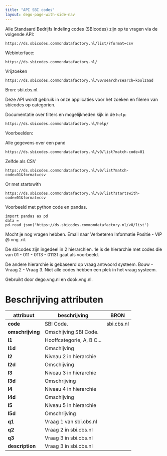 ```yaml
---
title: "API SBI codes"
layout: dego-page-with-side-nav
---
```


Alle Standaard Bedrijfs Indeling codes (SBIcodes) zijn op te vragen via de volgende API:

    https://ds.sbicodes.commondatafactory.nl/list/?format=csv

Webinterface:

    https://ds.sbicodes.commondatafactory.nl/

Vrijzoeken

    https://ds.sbicodes.commondatafactory.nl/v0/search?search=koolzaad

Bron: sbi.cbs.nl.

Deze API wordt gebruik in onze applicaties voor het zoeken en fileren
van sbicodes op categorien.

Documentatie over filters en mogelijkheden kijk in de `help`:

    https://ds.sbicodes.commondatafactory.nl/help/

Voorbeelden:

Alle gegevens over een pand

    https://ds.sbicodes.commondatafactory.nl/v0/list?match-code=01

Zelfde als CSV

    https://ds.sbicodes.commondatafactory.nl/v0/list?match-code=01&format=csv

Or met startswith

    https://ds.sbicodes.commondatafactory.nl/v0/list?startswith-code=01&format=csv


Voorbeeld met python code en pandas.

    import pandas as pd
    data = pd.read_json('https://ds.sbicodes.commondatafactory.nl/v0/list')

Mocht je nog vragen hebben. Email naar Verbeteren Informatie Positie - VIP @ vng .nl.

De sbicodes zijn ingedeel in 2 hierarchien.  1e is de hierarchie met codes die van
01 - 011 - 0113 - 01131 gaat als voorbeeld.

De andere hierarchie is gebaseerd op vraag antwoord systeem.
Bouw - Vraag 2 - Vraag 3. Niet alle codes hebben een plek in het vraag systeem.

Gebruikt door dego.vng.nl en dook.vng.nl.

# Beschrijving attributen

| attribuut                      | beschrijving                                                                                                 | BRON           |
| ------------------------------ | ------------------------------------------------------------------------------------------------------------ | -------------- |
| **code**                       | SBI Code.                                                                                                    | sbi.cbs.nl     |
| **omschrijving**               | Omschijving SBI Code.
| **l1**                         | Hooffcategorie, A, B C...
| **l1d**                        | Omschijving
| **l2**                         | Niveau 2 in hierarchie
| **l2d**                        | Omschijving
| **l3**                         | Niveau 3 in hierarchie
| **l3d**                        | Omschrijving
| **l4**                         | Niveau 4 in hierarchie
| **l4d**                        | Omschijving
| **l5**                         | Niveau 5 in hierarchie
| **l5d**                        | Omschrijving
| **q1**                         | Vraag 1 van sbi.cbs.nl
| **q2**                         | Vraag 2 in sbi.cbs.nl
| **q3**                         | Vraag 3 in sbi.cbs.nl
| **description**                | Vraag 3 in sbi.cbs.nl



